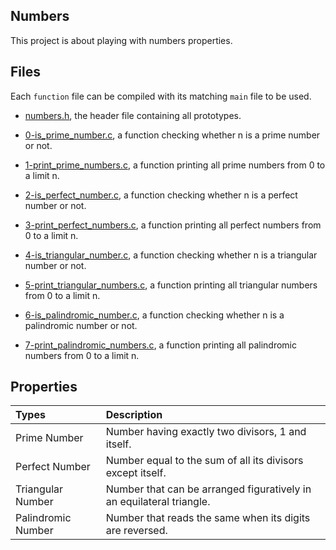## Numbers

This project is about playing with numbers properties.

## Files

Each `function` file can be compiled with its matching `main` file to be used.

* [numbers.h](https://github.com/gwendalminguy/holbertonschool-low_level_programming/blob/main/numbers/numbers.h), the header file containing all prototypes.

* [0-is_prime_number.c](https://github.com/gwendalminguy/holbertonschool-low_level_programming/blob/main/numbers/0-is_prime_number.c), a function checking whether n is a prime number or not.

* [1-print_prime_numbers.c](https://github.com/gwendalminguy/holbertonschool-low_level_programming/blob/main/numbers/1-print_prime_numbers.c), a function printing all prime numbers from 0 to a limit n.

* [2-is_perfect_number.c](https://github.com/gwendalminguy/holbertonschool-low_level_programming/blob/main/numbers/2-is_perfect_number.c), a function checking whether n is a perfect number or not.

* [3-print_perfect_numbers.c](https://github.com/gwendalminguy/holbertonschool-low_level_programming/blob/main/numbers/3-print_perfects_numbers.c), a function printing all perfect numbers from 0 to a limit n.

* [4-is_triangular_number.c](https://github.com/gwendalminguy/holbertonschool-low_level_programming/blob/main/numbers/4-is_triangular_number.c), a function checking whether n is a triangular number or not.

* [5-print_triangular_numbers.c](https://github.com/gwendalminguy/holbertonschool-low_level_programming/blob/main/numbers/5-print_triangular_numbers.c), a function printing all triangular numbers from 0 to a limit n.

* [6-is_palindromic_number.c](https://github.com/gwendalminguy/holbertonschool-low_level_programming/blob/main/numbers/6-is_palindromic_number.c), a function checking whether n is a palindromic number or not.

* [7-print_palindromic_numbers.c](https://github.com/gwendalminguy/holbertonschool-low_level_programming/blob/main/numbers/7-print_palindromic_numbers.c), a function printing all palindromic numbers from 0 to a limit n.

## Properties

| **Types** | **Description** |
| :-------- | :------- |
| Prime Number | Number having exactly two divisors, 1 and itself. |
| Perfect Number | Number equal to the sum of all its divisors except itself. |
| Triangular Number | Number that can be arranged figuratively in an equilateral triangle. |
| Palindromic Number | Number that reads the same when its digits are reversed. |
